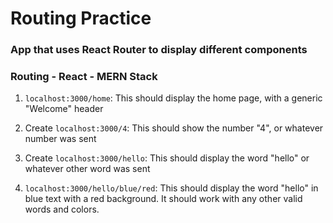 # Routing Practice 

### App that uses React Router to display different components
### Routing - React - MERN Stack

1. ```localhost:3000/home```: This should display the home page, with a generic "Welcome" header

2. Create ```localhost:3000/4```: This should show the number "4", or whatever number was sent

3. Create ```localhost:3000/hello```: This should display the word "hello" or whatever other word was sent

4. ```localhost:3000/hello/blue/red```: This should display the word "hello" in blue text with a red background. It should work with any other valid words and colors.
